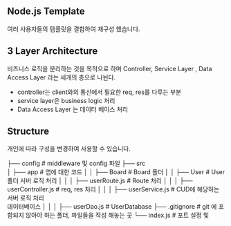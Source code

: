 ## Node.js Template
여러 사용자들의 템플릿을 결합하여 재구성 했습니다.  

## 3 Layer Architecture
비즈니스 로직을 분리하는 것을 목적으로 하며 Controller, Service Layer , Data Access Layer 라는 세개의 층으로 나뉜다.  

- controller는 client와의 통신에서 필요한 req, res를 다루는 부분  
- service layer은 business logic 처리
- Data Access Layer 는 데이터 베이스 처리

## Structure
개인에 따라 구성을 변경하여 사용할 수 있습니다.  

├── config                              # middleware 및 config 파일
├── src                     			
│   ├── app              				# 앱에 대한 코드 
│ 	│   ├── Board            			# Board 폴더
│ 	│   ├── User            			# User 폴더
서버 로직 처리
│ 	│ 	│   ├── userRoute.js 		    # Route 처리
│ 	│ 	│   ├── userController.js 		# req, res 처리
│ 	│ 	│   ├── userService.js   		# CUD에 해당하는 서버 로직 처리   
데이터베이스
│   │ 	│   ├── userDao.js          	# UserDatabase
├── .gitignore                     		# git 에 포함되지 않아야 하는 폴더, 파일들을 작성 해놓는 곳
└── index.js                            # 포트 설정 및 
